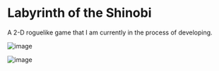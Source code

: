 # Labyrinth of the Shinobi

A 2-D roguelike game that I am currently in the process of developing.

![image](https://github.com/anthonyytran/shinobi-game/assets/62272435/b0efb803-2f61-4f62-b1fc-e9ab9152f900)

![image](https://github.com/anthonyytran/shinobi-game/assets/62272435/ffb4a4ac-fdef-4f3d-bdac-8e4ca7cf89e4)
